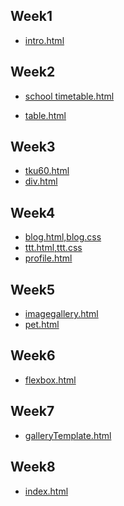 ## Week1
   * [intro.html](https://207410365.github.io/1071-static-webpage/w01/intro.html)

## Week2
* [school timetable.html](https://207410365.github.io/1071-static-webpage/w02/school%20timetable.html)

* [table.html](https://207410365.github.io/1071-static-webpage/w02/table.html)
## Week3
   * [tku60.html](https://207410365.github.io/1071-static-webpage/w03/tku60.html)
   * [div.html](https://207410365.github.io/1071-static-webpage/w03/div.html)
## Week4
  * [blog.html,blog.css](https://207410365.github.io/1071-static-webpage/w04/blog.html)
   * [ttt.html,ttt.css](https://207410365.github.io/1071-static-webpage/w04/ttt.html)
   * [profile.html](https://207410365.github.io/1071-static-webpage/w04/profile.html)
## Week5
 * [imagegallery.html](https://207410365.github.io/1071-static-webpage/w05/imagegallery.html)
 * [pet.html](https://207410365.github.io/1071-static-webpage/w05/pet.html)
## Week6
* [flexbox.html](https://207410365.github.io/1071-static-webpage/w06/flexbox.html)
## Week7
* [galleryTemplate.html](https://207410365.github.io/1071-static-webpage/w07/galleryTemplate.html)
## Week8
* [index.html](https://207410365.github.io/1071-static-webpage/w08/index.html)

<!--stackedit_data:
eyJoaXN0b3J5IjpbMTU4NzI0ODY3MSwtMjExODA1NzA0NCwtMT
Q1OTg3MzMzNSwxNjUwMzA4MTgxXX0=
-->
